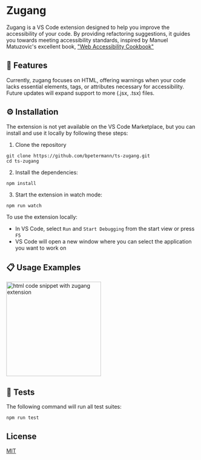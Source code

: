 # Zugang

Zugang is a VS Code extension designed to help you improve the accessibility of your code. By providing refactoring suggestions, it guides you towards meeting accessibility standards, inspired by Manuel Matuzovic's excellent book, ["Web Accessibility Cookbook"](https://www.oreilly.com/library/view/web-accessibility-cookbook/9781098145590/)

## 🚀 Features

Currently, zugang focuses on HTML, offering warnings when your code lacks essential elements, tags, or attributes necessary for accessibility. Future updates will expand support to more (.jsx, .tsx) files.

## ⚙️ Installation

The extension is not yet available on the VS Code Marketplace, but you can install and use it locally by following these steps:

1. Clone the repository

```
git clone https://github.com/bpetermann/ts-zugang.git
cd ts-zugang
```

2. Install the dependencies:

```
npm install
```

3. Start the extension in watch mode:

```
npm run watch
```

To use the extension locally:

- In VS Code, select `Run` and `Start Debugging` from the start view or press `F5`
- VS Code will open a new window where you can select the application you want to work on

## 📋 Usage Examples

<img src="https://github.com/user-attachments/assets/89afbe26-93de-452d-94f9-d3f305125260" alt="html code snippet with zugang extension" height="250">

## 🧪 Tests

The following command will run all test suites:

```
npm run test
```

## License

[MIT](https://github.com/bpetermann/ts-zugang/blob/main/LICENSE)
